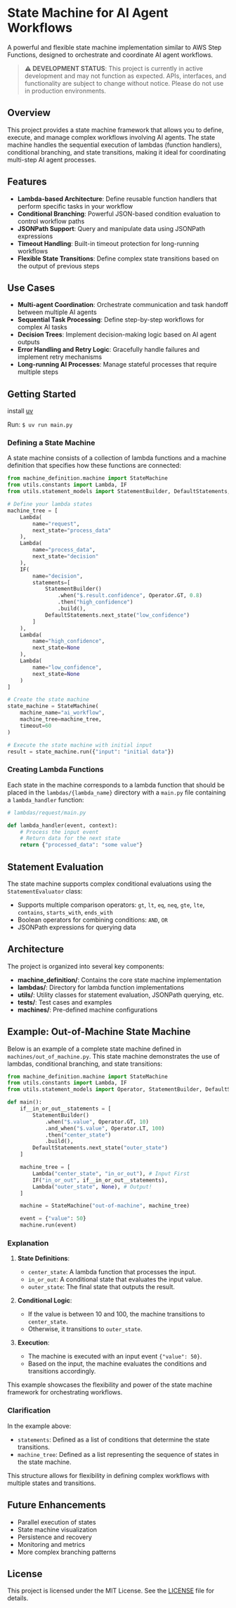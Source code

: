 # State Machine for AI Agent Workflows

A powerful and flexible state machine implementation similar to AWS Step Functions, designed to orchestrate and coordinate AI agent workflows.

> **⚠️ DEVELOPMENT STATUS**: This project is currently in active development and may not function as expected. APIs, interfaces, and functionality are subject to change without notice. Please do not use in production environments.

## Overview

This project provides a state machine framework that allows you to define, execute, and manage complex workflows involving AI agents. The state machine handles the sequential execution of lambdas (function handlers), conditional branching, and state transitions, making it ideal for coordinating multi-step AI agent processes.

## Features

- **Lambda-based Architecture**: Define reusable function handlers that perform specific tasks in your workflow
- **Conditional Branching**: Powerful JSON-based condition evaluation to control workflow paths
- **JSONPath Support**: Query and manipulate data using JSONPath expressions
- **Timeout Handling**: Built-in timeout protection for long-running workflows
- **Flexible State Transitions**: Define complex state transitions based on the output of previous steps

## Use Cases

- **Multi-agent Coordination**: Orchestrate communication and task handoff between multiple AI agents
- **Sequential Task Processing**: Define step-by-step workflows for complex AI tasks
- **Decision Trees**: Implement decision-making logic based on AI agent outputs
- **Error Handling and Retry Logic**: Gracefully handle failures and implement retry mechanisms
- **Long-running AI Processes**: Manage stateful processes that require multiple steps

## Getting Started
 install [uv](https://docs.astral.sh/uv/getting-started/installation/)
 
 Run: `$ uv run main.py`

### Defining a State Machine

A state machine consists of a collection of lambda functions and a machine definition that specifies how these functions are connected:

```python
from machine_definition.machine import StateMachine
from utils.constants import Lambda, IF
from utils.statement_models import StatementBuilder, DefaultStatements, Operator

# Define your lambda states
machine_tree = [
    Lambda(
        name="request",
        next_state="process_data"
    ),
    Lambda(
        name="process_data",
        next_state="decision"
    ),
    IF(
        name="decision",
        statements=[
            StatementBuilder()
                .when("$.result.confidence", Operator.GT, 0.8)
                .then("high_confidence")
                .build(),
            DefaultStatements.next_state("low_confidence")
        ]
    ),
    Lambda(
        name="high_confidence",
        next_state=None
    ),
    Lambda(
        name="low_confidence",
        next_state=None
    )
]

# Create the state machine
state_machine = StateMachine(
    machine_name="ai_workflow",
    machine_tree=machine_tree,
    timeout=60
)

# Execute the state machine with initial input
result = state_machine.run({"input": "initial data"})
```

### Creating Lambda Functions

Each state in the machine corresponds to a lambda function that should be placed in the `lambdas/{lambda_name}` directory with a `main.py` file containing a `lambda_handler` function:

```python
# lambdas/request/main.py

def lambda_handler(event, context):
    # Process the input event
    # Return data for the next state
    return {"processed_data": "some value"}
```

## Statement Evaluation

The state machine supports complex conditional evaluations using the `StatementEvaluator` class:

- Supports multiple comparison operators: `gt`, `lt`, `eq`, `neq`, `gte`, `lte`, `contains`, `starts_with`, `ends_with`
- Boolean operators for combining conditions: `AND`, `OR`
- JSONPath expressions for querying data

## Architecture

The project is organized into several key components:

- **machine_definition/**: Contains the core state machine implementation
- **lambdas/**: Directory for lambda function implementations
- **utils/**: Utility classes for statement evaluation, JSONPath querying, etc.
- **tests/**: Test cases and examples
- **machines/**: Pre-defined machine configurations

## Example: Out-of-Machine State Machine

Below is an example of a complete state machine defined in `machines/out_of_machine.py`. This state machine demonstrates the use of lambdas, conditional branching, and state transitions:

```python
from machine_definition.machine import StateMachine
from utils.constants import Lambda, IF
from utils.statement_models import Operator, StatementBuilder, DefaultStatements

def main():
    if__in_or_out__statements = [
        StatementBuilder()
            .when("$.value", Operator.GT, 10)
            .and_when("$.value", Operator.LT, 100)
            .then("center_state")
            .build(),
        DefaultStatements.next_state("outer_state")
    ]

    machine_tree = [
        Lambda("center_state", "in_or_out"), # Input First
        IF("in_or_out", if__in_or_out__statements),
        Lambda("outer_state", None), # Output!
    ]

    machine = StateMachine("out-of-machine", machine_tree)

    event = {"value": 50}
    machine.run(event)
```

### Explanation

1. **State Definitions**:
   - `center_state`: A lambda function that processes the input.
   - `in_or_out`: A conditional state that evaluates the input value.
   - `outer_state`: The final state that outputs the result.

2. **Conditional Logic**:
   - If the value is between 10 and 100, the machine transitions to `center_state`.
   - Otherwise, it transitions to `outer_state`.

3. **Execution**:
   - The machine is executed with an input event `{"value": 50}`.
   - Based on the input, the machine evaluates the conditions and transitions accordingly.

This example showcases the flexibility and power of the state machine framework for orchestrating workflows.

### Clarification

In the example above:

- `statements`: Defined as a list of conditions that determine the state transitions.
- `machine_tree`: Defined as a list representing the sequence of states in the state machine.

This structure allows for flexibility in defining complex workflows with multiple states and transitions.

## Future Enhancements

- Parallel execution of states
- State machine visualization
- Persistence and recovery
- Monitoring and metrics
- More complex branching patterns

## License

This project is licensed under the MIT License. See the [LICENSE](LICENSE) file for details.
